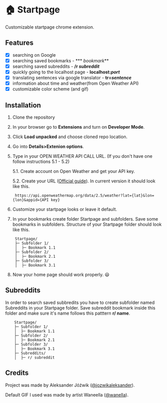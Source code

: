 # 🏠 Startpage

Customizable startpage chrome extension.

## **Features**
- [x] searching on Google
- [x] searching saved bookmarks - *** *bookmark***
- [x] searching saved subreddits - **/r *subreddit***
- [x] quickly going to the localhost page - **localhost:*port***
- [x] translating sentences via google translator - **tr=*sentence***
- [x] information about time and weather(from Open Weather API)
- [x] customizable color scheme (and gif)

## **Installation**
1. Clone the repository
2. In your browser go to **Extensions** and turn on **Developer Mode**.
3. Click **Load unpacked** and choose cloned repo location.
4. Go into **Details>Extenion options**.
5. Type in your OPEN WEATHER API CALL URL. (If you don't have one follow instructions 5.1 - 5.2)

    5.1. Create account on Open Weather and get your API key.

    5.2. Create your URL ([Official guide](https://openweathermap.org/current)). In current version it should look like this.
    
        https://api.openweathermap.org/data/2.5/weather?lat={lat}&lon={lon}&appid={API key}

6. Customize your startpage looks or leave it default.
7. In your bookmarks create folder Startpage and subfolders. Save some bookmarks in subfolders. Structure of your Startpage folder should look like this.

        Startpage/
        ├─ Subfolder 1/
        │  ├─ Bookmark 1.1
        ├─ Subfolder 2/
        │  ├─ Bookmark 2.1
        ├─ Subfolder 3/
        │  ├─ Bookmark 3.1
8. Now your home page should work properly. 😃

## **Subreddits**
In order to search saved subbredits you have to create subfolder named Subreddits in your Startpage folder. Save subreddit bookmark inside this folder and make sure it's name follows this patttern **r/ name**.

        Startpage/
        ├─ Subfolder 1/
        │  ├─ Bookmark 1.1
        ├─ Subfolder 2/
        │  ├─ Bookmark 2.1
        ├─ Subfolder 3/
        │  ├─ Bookmark 3.1
        ├─ Subreddits/
        │  ├─ r/ subreddit

## **Credits**
Project was made by Aleksander Jóźwik ([@jozwikaleksander](https://github.com/jozwikaleksander)).

Default GIF I used was made by artist Waneella ([@wanella](https://twitter.com/waneella_)).